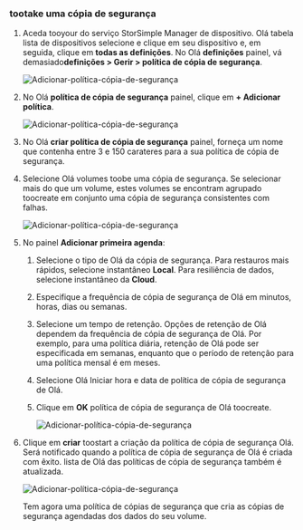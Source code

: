 <!--author=alkohli last changed: 01/12/17-->

### <a name="tootake-a-backup"></a>tootake uma cópia de segurança

1. Aceda tooyour do serviço StorSimple Manager de dispositivo. Olá tabela lista de dispositivos selecione e clique em seu dispositivo e, em seguida, clique em **todas as definições**. No Olá **definições** painel, vá demasiado**definições > Gerir > política de cópia de segurança**.

    ![Adicionar-política-cópia-de-segurança](./media/storsimple-8000-take-backup/step8takebu1.png)

2. No Olá **política de cópia de segurança** painel, clique em **+ Adicionar política**.

    ![Adicionar-política-cópia-de-segurança](./media/storsimple-8000-take-backup/step8takebu2.png)

3. No Olá **criar política de cópia de segurança** painel, forneça um nome que contenha entre 3 e 150 carateres para a sua política de cópia de segurança.

4. Selecione Olá volumes toobe uma cópia de segurança. Se selecionar mais do que um volume, estes volumes se encontram agrupado toocreate em conjunto uma cópia de segurança consistentes com falhas.

    ![Adicionar-política-cópia-de-segurança](./media/storsimple-8000-take-backup/step8takebu4.png)

5. No painel **Adicionar primeira agenda**:

    1. Selecione o tipo de Olá da cópia de segurança. Para restauros mais rápidos, selecione instantâneo **Local**. Para resiliência de dados, selecione instantâneo da **Cloud**.
    2. Especifique a frequência de cópia de segurança de Olá em minutos, horas, dias ou semanas.
    3. Selecione um tempo de retenção. Opções de retenção de Olá dependem da frequência de cópia de segurança de Olá. Por exemplo, para uma política diária, retenção de Olá pode ser especificada em semanas, enquanto que o período de retenção para uma política mensal é em meses.
    4. Selecione Olá Iniciar hora e data de política de cópia de segurança de Olá.
    5. Clique em **OK** política de cópia de segurança de Olá toocreate.

        ![Adicionar-política-cópia-de-segurança](./media/storsimple-8000-take-backup/step8takebu5.png) 

6. Clique em **criar** toostart a criação da política de cópia de segurança Olá. Será notificado quando a política de cópia de segurança de Olá é criada com êxito. lista de Olá das políticas de cópia de segurança também é atualizada.
      
      ![Adicionar-política-cópia-de-segurança](./media/storsimple-8000-take-backup/step8takebu9.png)
      
      Tem agora uma política de cópias de segurança que cria as cópias de segurança agendadas dos dados do seu volume.




